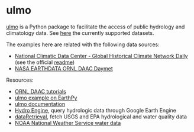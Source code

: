 # ulmo

[ulmo](https://github.com/ulmo-dev/ulmo) is a Python package to facilitate the access of public hydrology and climatology data. See [here](https://github.com/ulmo-dev/ulmo#datasets) the currently supported datasets.

The examples here are related with the following data sources:
- [National Climatic Data Center - Global Historical Climate Network Daily](https://www.ncdc.noaa.gov/ghcn-daily-description) (see the official [readme](https://www1.ncdc.noaa.gov/pub/data/ghcn/daily/readme.txt))
- [NASA EARTHDATA ORNL DAAC Daymet](https://daymet.ornl.gov/dataaccess.html)


Resources:

- [ORNL DAAC tutorials](https://github.com/ornldaac/pydata#tutorials)
- [ulmo example on EarthPy](http://earthpy.org/ulmo.html)
- [ulmo documentation](http://ulmo.readthedocs.io/en/latest/index.html)
- [Hydro Engine](https://github.com/Deltares/hydro-engine), query hydrologic data through Google Earth Engine
- [dataRetrieval](https://github.com/USGS-R/dataRetrieval), fetch USGS and EPA hydrological and water quality data
- [NOAA National Weather Service water data](http://water.weather.gov)
